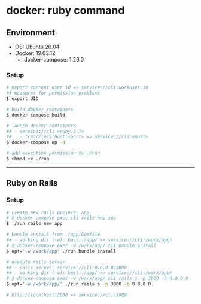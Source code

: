 # docker: ruby command

## Environment

- OS: Ubuntu 20.04
- Docker: 19.03.12
    - docker-compose: 1.26.0

### Setup
```bash
# export current user id => service://cli:workuser.id
## measures for permission problems
$ export UID

# build docker containers
$ docker-compose build

# launch docker containers
## - service://cli <ruby:2.7>
##   - tcp://localhost:<port> => service://cli:<port>
$ docker-compose up -d

# add execution permission to ./run
$ chmod +x ./run
```

***

## Ruby on Rails

### Setup
```bash
# create new rails project: app
# $ docker-compose exec cli rails new app
$ ./run rails new app

# bundle install from ./app/Gemfile
## - working dir (-w): host:./app/ => service://cli:/work/app/
# $ docker-compose exec -w /work/app/ cli bundle install
$ opt='-w /work/app' ./run bundle install

# execute rails server
## - rails server: service://cli:0.0.0.0:3000
## - working dir (-w): host:./app/ => service://cli:/work/app/
# $ docker-compose exec -w /work/app/ cli rails s -p 3000 -b 0.0.0.0
$ opt='-w /work/app/' ./run rails s -p 3000 -b 0.0.0.0

# http://localhost:3000 => service://cli:3000
```
